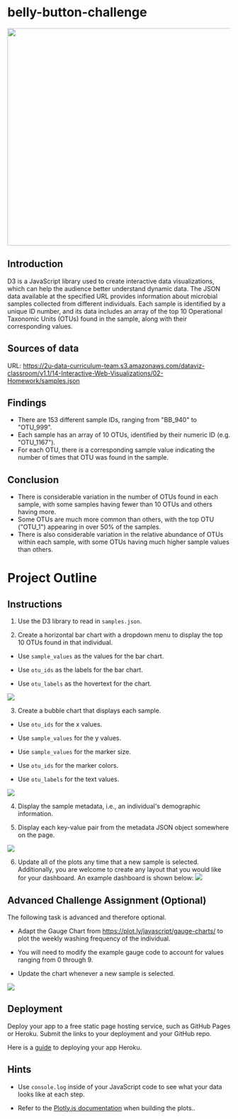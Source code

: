 # belly-button-challenge
<img src="Images/microbs.JPG" width="1000" height="491">

## Introduction

D3 is a JavaScript library used to create interactive data visualizations, which can help the audience better understand dynamic data. The JSON data available at the specified URL provides information about microbial samples collected from different individuals. Each sample is identified by a unique ID number, and its data includes an array of the top 10 Operational Taxonomic Units (OTUs) found in the sample, along with their corresponding values. 

## Sources of data

URL: https://2u-data-curriculum-team.s3.amazonaws.com/dataviz-classroom/v1.1/14-Interactive-Web-Visualizations/02-Homework/samples.json

## Findings

- There are 153 different sample IDs, ranging from "BB_940" to "OTU_999".
- Each sample has an array of 10 OTUs, identified by their numeric ID (e.g. "OTU_1167").
- For each OTU, there is a corresponding sample value indicating the number of times that OTU was found in the sample.

## Conclusion

- There is considerable variation in the number of OTUs found in each sample, with some samples having fewer than 10 OTUs and others having more.
- Some OTUs are much more common than others, with the top OTU ("OTU_1") appearing in over 50% of the samples.
- There is also considerable variation in the relative abundance of OTUs within each sample, with some OTUs having much higher sample values than others.

# Project Outline

## Instructions

1. Use the D3 library to read in `samples.json`.

2. Create a horizontal bar chart with a dropdown menu to display the top 10 OTUs found in that individual.

* Use `sample_values` as the values for the bar chart.

* Use `otu_ids` as the labels for the bar chart.

* Use `otu_labels` as the hovertext for the chart.

![](Images/hw01.png)

3. Create a bubble chart that displays each sample.

* Use `otu_ids` for the x values.

* Use `sample_values` for the y values.

* Use `sample_values` for the marker size.

* Use `otu_ids` for the marker colors.

* Use `otu_labels` for the text values.

![](Images/bubble_chart.png)

4. Display the sample metadata, i.e., an individual's demographic information.

5. Display each key-value pair from the metadata JSON object somewhere on the page.

![](Images/hw03.png)

6. Update all of the plots any time that a new sample is selected.
Additionally, you are welcome to create any layout that you would like for your dashboard. An example dashboard is shown below:
![](Images/hw02.png)

## Advanced Challenge Assignment (Optional)

The following task is advanced and therefore optional.

* Adapt the Gauge Chart from <https://plot.ly/javascript/gauge-charts/> to plot the weekly washing frequency of the individual.

* You will need to modify the example gauge code to account for values ranging from 0 through 9.

* Update the chart whenever a new sample is selected.

![](Images/gauge.png)

## Deployment

Deploy your app to a free static page hosting service, such as GitHub Pages or Heroku. Submit the links to your deployment and your GitHub repo.

Here is a [guide](Heroku_Deployment_Guide.md) to deploying your app Heroku. 

## Hints

* Use `console.log` inside of your JavaScript code to see what your data looks like at each step.

* Refer to the [Plotly.js documentation](https://plot.ly/javascript/) when building the plots..

